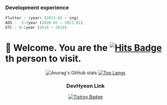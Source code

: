 ### Development experience
```dart
Flutter : 2year+ (2023.03 ~ ing)
AOS :  2~3year (2020.01 ~ 2023.02)
ETC : 0~1year (2018 ~ 2019)
```

# 🤗 Welcome. You are the [![Hits Badge](https://hits.seeyoufarm.com/api/count/incr/badge.svg?url=https%3A%2F%2Fgithub.com%2FDevHyeon0312%2Fhit-counter&count_bg=%2379C83D&title_bg=%23555555&icon=&icon_color=%23E7E7E7&title=hits&edge_flat=false)](https://hits.seeyoufarm.com) th person to visit.

<div align=center>

![Anurag's GitHub stats](https://github-readme-stats.vercel.app/api?username=devhyeon0312&show_icons=true&theme=radical) 
[![Top Langs](https://github-readme-stats.vercel.app/api/top-langs/?username=devhyeon0312&layout=compact&theme=radical&hide=javascript,HTML,css)](https://github.com/anuraghazra/github-readme-stats)
  
### DevHyeon Link

<!--[![Notion Badge](http://img.shields.io/badge/Notion-Portfolio-white?style=flat-square&logo=notion&link=https://www.notion.so/fc82c23d267b4cb79ac946137a4a9cca)](https://www.notion.so/fc82c23d267b4cb79ac946137a4a9cca)-->
[![Tistroy Badge](https://img.shields.io/badge/Blog-Study-white?style=flat-square&logo=blog&link=https://devhyeon0312.tistory.com/)](https://devhyeon0312.tistory.com/)

<div>


<!-- https://img.shields.io/badge/<LABEL>-<MESSAGE>-<COLOR> -->
